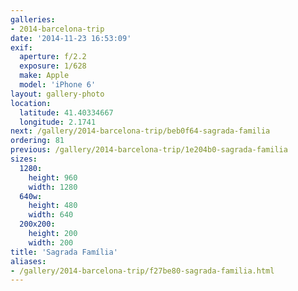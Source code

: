 ```yaml
---
galleries:
- 2014-barcelona-trip
date: '2014-11-23 16:53:09'
exif:
  aperture: f/2.2
  exposure: 1/628
  make: Apple
  model: 'iPhone 6'
layout: gallery-photo
location:
  latitude: 41.40334667
  longitude: 2.1741
next: /gallery/2014-barcelona-trip/beb0f64-sagrada-familia
ordering: 81
previous: /gallery/2014-barcelona-trip/1e204b0-sagrada-familia
sizes:
  1280:
    height: 960
    width: 1280
  640w:
    height: 480
    width: 640
  200x200:
    height: 200
    width: 200
title: 'Sagrada Família'
aliases:
- /gallery/2014-barcelona-trip/f27be80-sagrada-familia.html
---
```

